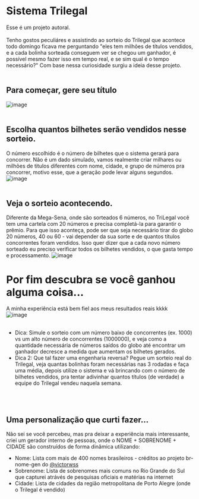 # Sistema Trilegal
Esse é um projeto autoral. 
<br>
<br>
Tenho gostos peculiáres e assistindo ao sorteio do Trilegal que acontece todo domingo ficava me perguntando "eles tem milhões de títulos vendidos, e a cada bolinha sorteada conseguem ver se chegou um ganhador, é possível mesmo fazer isso em tempo real, e se sim qual é o tempo necessário?"
Com base nessa curiosidade surgiu a ideia desse projeto.
<br>
<br>
## Para começar, gere seu título
![image](https://github.com/user-attachments/assets/91c1137e-1347-4707-a5cb-ae8823d752e8)
<br>
<br>
## Escolha quantos bilhetes serão vendidos nesse sorteio.
O número escolhido é o número de bilhetes que o sistema gerará para concorrer. Não é um dado simulado, vamos realmente criar milhares ou milhões de titulos diferentes com nome, cidade, e grupo de números pra concorrer, motivo esse, que a geração pode levar alguns segundos.
![image](https://github.com/user-attachments/assets/d0dfa062-21e1-415b-9e36-c5031d81760b)
<br>
<br>
## Veja o sorteio acontecendo.
Diferente da Mega-Sena, onde são sorteados 6 números, no TriLegal você tem uma cartela com 20 números e precisa completá-la para garantir o prêmio. Para que isso aconteça, pode ser que seja necessário tirar do globo 20 números, 40 ou 60 - vai depender da sua sorte e de quantos títulos concorrentes foram vendidos. Isso quer dizer que a cada novo número sorteado eu preciso verificar todos os bilhetes vendidos, o que gasta tempo e processamento.
![image](https://github.com/user-attachments/assets/1ddb11b1-6efd-43c3-bc99-8f5e2b4f5ad7)
<br>
# Por fim descubra se você ganhou alguma coisa...
A minha experiência está bem fiel aos meus resultados reais kkkk
<br>
![image](https://github.com/user-attachments/assets/2396ba54-276e-4249-beaa-0f03bdf1dcb8)
<br>
<br>
* Dica: Simule o sorteio com um número baixo de concorrentes (ex. 1000) vs um alto número de concorrentes (1000000), e veja como a quantidade necessária de números saídos do globo até encontrar um ganhador decresce a medida que aumentam os bilhetes gerados.
* Dica 2: Que tal fazer uma engenharia reversa? Pegue um sorteio real do Trilegal, veja quantas bolinhas foram necessárias nas 3 rodadas e faça uma média, depois utilize o sistema e vá brincando com o número de bilhetes vendidos, pra tentar adivinhar quantos títulos (de verdade) a equipe do Trilegal vendeu naquela semana.
<br>
<br>

## Uma personalização que curti fazer...
Não sei se você percebeu, mas pra deixar a experiência mais interessante, criei um gerador interno de pessoas, onde o NOME + SOBRENOME + CIDADE são construídos de forma dinâmica utilizando:
* Nome: Lista com mais de 400 nomes brasileiros - créditos ao projeto br-nome-gen do [@victorwss](https://github.com/victorwss/br-nome-gen/)
* Sobrenome: Lista de sobrenomes mais comuns no Rio Grande do Sul que capturei atrávés de pesquisas oficiais e matérias na internet
* Cidade: Lista de cidades da região metropolitana de Porto Alegre (onde o Trilegal é vendido)
